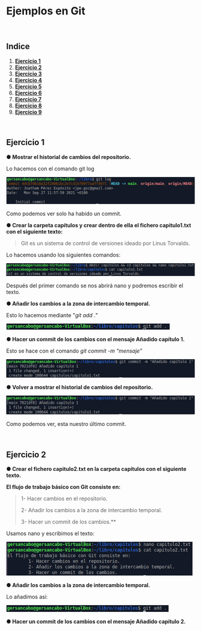 # Ejemplos en Git

<br>

## Indice

1. <a href="#Ejercicio 1">**Ejercicio 1**</a>
2. <a href="#Ejercicio 2">**Ejercicio 2**</a>
3. <a href="#Ejercicio 3">**Ejercicio 3**</a>
4. <a href="#Ejercicio 4">**Ejercicio 4**</a>
5. <a href="#Ejercicio 5">**Ejercicio 5**</a>
6. <a href="#Ejercicio 6">**Ejercicio 6**</a>
7. <a href="#Ejercicio 7">**Ejercicio 7**</a>
8. <a href="#Ejercicio 8">**Ejercicio 8**</a>
9. <a href="#Ejercicio 9">**Ejercicio 9**</a>

<br>

## Ejercicio 1

**● Mostrar el historial de cambios del repositorio.**

Lo hacemos con el comando git log

![1.1..1](https://github.com/GersanCabo/Uso-de-Git/blob/main/img/Ejemplos%20en%20Git/1.1.1.png)

Como podemos ver solo ha habido un commit.

**● Crear la carpeta capítulos y crear dentro de ella el fichero capitulo1.txt con el siguiente texto:**

> Git es un sistema de control de versiones ideado por Linus Torvalds.

Lo hacemos usando los siguientes comandos:

![1.2.1](https://github.com/GersanCabo/Uso-de-Git/blob/main/img/Ejemplos%20en%20Git/1.2.1.png)

Después del primer comando se nos abrirá nano y podremos escribir el texto.

**● Añadir los cambios a la zona de intercambio temporal.**

Esto lo hacemos mediante "*git add .*"

![1.3.1](https://github.com/GersanCabo/Uso-de-Git/blob/main/img/Ejemplos%20en%20Git/1.3.1.png)

**● Hacer un commit de los cambios con el mensaje Añadido capítulo 1.**

Esto se hace con el comando *git commit -m “mensaje”*

![1.4.1](https://github.com/GersanCabo/Uso-de-Git/blob/main/img/Ejemplos%20en%20Git/1.4.1.png)

**● Volver a mostrar el historial de cambios del repositorio.**

![1.5.1](https://github.com/GersanCabo/Uso-de-Git/blob/main/img/Ejemplos%20en%20Git/1.4.1.png)

Como podemos ver, esta nuestro último commit.

<br>

## Ejercicio 2

**● Crear el fichero capitulo2.txt en la carpeta capítulos con el siguiente texto.**

**El flujo de trabajo básico con Git consiste en:**

>1- Hacer cambios en el repositorio. 
>
>2- Añadir los cambios a la zona de intercambio temporal. 
>
> 3- Hacer un commit de los cambios.**

Usamos nano y escribimos el texto:

![2.1.1](https://github.com/GersanCabo/Uso-de-Git/blob/main/img/Ejemplos%20en%20Git/2.1.1.png)

**● Añadir los cambios a la zona de intercambio temporal.**

Lo añadimos asi:

![2.2.1](https://github.com/GersanCabo/Uso-de-Git/blob/main/img/Ejemplos%20en%20Git/2.2.1.png)

**● Hacer un commit de los cambios con el mensaje Añadido capítulo 2.**